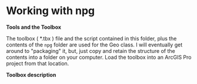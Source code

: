 # Working with npg

**Tools and the Toolbox**

The toolbox ( \*.tbx ) file and the script contained in this folder, plus the contents of the ``npg`` folder are used for the Geo class.
I will eventually get around to "packaging" it, but, just copy and retain the structure of the contents into a folder on your computer.  Load the toolbox into an ArcGIS Pro project from that location.

**Toolbox description**
